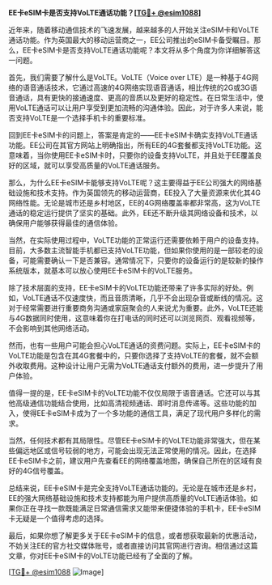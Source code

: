 **EE卡eSIM卡是否支持VoLTE通话功能？[[TG💪+ @esim1088](https://t.me/s/esim1088)]**

近年来，随着移动通信技术的飞速发展，越来越多的人开始关注eSIM卡和VoLTE通话功能。作为英国最大的移动运营商之一，EE公司推出的eSIM卡备受瞩目。那么，EE卡eSIM卡是否支持VoLTE通话功能呢？本文将从多个角度为你详细解答这一问题。

首先，我们需要了解什么是VoLTE。VoLTE（Voice over LTE）是一种基于4G网络的语音通话技术，它通过高速的4G网络实现语音通话，相比传统的2G或3G语音通话，具有更快的接通速度、更高的音质以及更好的稳定性。在日常生活中，使用VoLTE通话可以让用户享受到更加流畅的沟通体验。因此，对于许多人来说，能否支持VoLTE是一个选择手机卡的重要标准。

回到EE卡eSIM卡的问题上，答案是肯定的——EE卡eSIM卡确实支持VoLTE通话功能。EE公司在其官方网站上明确指出，所有EE的4G套餐都支持VoLTE功能。这意味着，当你使用EE卡eSIM卡时，只要你的设备支持VoLTE，并且处于EE覆盖良好的区域，就可以享受高质量的VoLTE通话服务。

那么，为什么EE卡eSIM卡能够支持VoLTE呢？这主要得益于EE公司强大的网络基础设施和技术支持。作为英国领先的移动运营商，EE投入了大量资源来优化其4G网络性能。无论是城市还是乡村地区，EE的4G网络覆盖率都非常高，这为VoLTE通话的稳定运行提供了坚实的基础。此外，EE还不断升级其网络设备和技术，以确保用户能够获得最佳的通信体验。

当然，在实际使用过程中，VoLTE功能的正常运行还需要依赖于用户的设备支持。目前，大多数主流智能手机都已支持VoLTE功能，但如果你使用的是一部较老的设备，可能需要确认一下是否兼容。通常情况下，只要你的设备运行的是较新的操作系统版本，就基本可以放心使用EE卡eSIM卡的VoLTE服务。

除了技术层面的支持，EE卡eSIM卡的VoLTE功能还带来了许多实际的好处。例如，VoLTE通话不仅速度快，而且音质清晰，几乎不会出现杂音或断线的情况。这对于经常需要进行重要商务沟通或家庭聚会的人来说尤为重要。此外，VoLTE还能与4G数据同时使用，这意味着你在打电话的同时还可以浏览网页、观看视频等，不会影响到其他网络活动。

然而，也有一些用户可能会担心VoLTE通话的资费问题。实际上，EE卡eSIM卡的VoLTE功能是包含在其4G套餐中的，只要你选择了支持VoLTE的套餐，就不会额外收取费用。这种设计让用户无需为VoLTE通话支付额外的费用，进一步提升了用户体验。

值得一提的是，EE卡eSIM卡的VoLTE功能不仅仅局限于语音通话。它还可以与其他高级通信功能结合使用，比如高清视频通话、即时消息传递等。这些功能的加入，使得EE卡eSIM卡成为了一个多功能的通信工具，满足了现代用户多样化的需求。

当然，任何技术都有其局限性。尽管EE卡eSIM卡的VoLTE功能非常强大，但在某些偏远地区或信号较弱的地方，可能会出现无法正常使用的情况。因此，在选择EE卡eSIM卡之前，建议用户先查看EE的网络覆盖地图，确保自己所在的区域有良好的4G信号覆盖。

总结来说，EE卡eSIM卡是完全支持VoLTE通话功能的。无论是在城市还是乡村，EE的强大网络基础设施和技术支持都能为用户提供高质量的VoLTE通话体验。如果你正在寻找一款既能满足日常通信需求又能带来便捷体验的手机卡，EE卡eSIM卡无疑是一个值得考虑的选择。

最后，如果你想了解更多关于EE卡eSIM卡的信息，或者想获取最新的优惠活动，不妨关注EE的官方社交媒体账号，或者直接访问其官网进行咨询。相信通过这篇文章，你对EE卡eSIM卡的VoLTE功能已经有了全面的了解。

[[TG💪+ @esim1088](https://t.me/s/esim1088) ![Image](https://i.postimg.cc/4NQfJmqS/Snipaste-2025-05-13-00-14-12.png)]